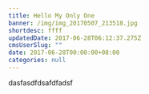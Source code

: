 ```yaml
---
title: Hello My Only One
banner: /img/img_20170507_213518.jpg
shortdesc: ffff
updatedDate: 2017-06-28T06:12:37.275Z
cmsUserSlug: ""
date: 2017-06-28T00:00:00+08:00
categories: null
---
```


dasfasdfdsafdfadsf